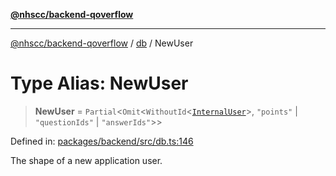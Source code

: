 [**@nhscc/backend-qoverflow**](../../README.md)

***

[@nhscc/backend-qoverflow](../../README.md) / [db](../README.md) / NewUser

# Type Alias: NewUser

> **NewUser** = `Partial`\<`Omit`\<`WithoutId`\<[`InternalUser`](InternalUser.md)\>, `"points"` \| `"questionIds"` \| `"answerIds"`\>\>

Defined in: [packages/backend/src/db.ts:146](https://github.com/nhscc/qoverflow.api.hscc.bdpa.org/blob/f5ce596891ef5639d9d2800df6d35c0e862108c3/packages/backend/src/db.ts#L146)

The shape of a new application user.
